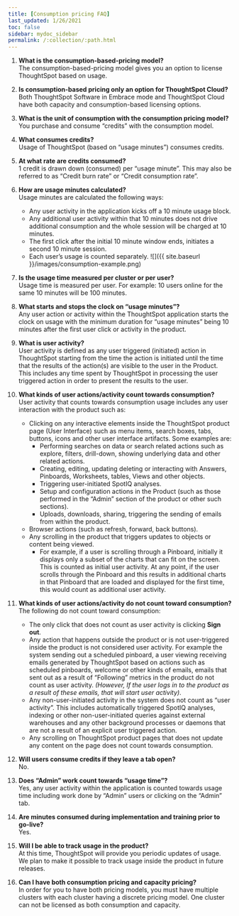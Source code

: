 ```yaml
---
title: [Consumption pricing FAQ]
last_updated: 1/26/2021
toc: false
sidebar: mydoc_sidebar
permalink: /:collection/:path.html
---
```



1. <b>What is the consumption-based-pricing model?</b>  
   The consumption-based-pricing model gives you an option to license ThoughtSpot based on usage.

2. <b>Is consumption-based pricing only an option for ThoughtSpot Cloud?</b>  
   Both ThoughtSpot Software in Embrace mode and ThoughtSpot Cloud have both capacity and consumption-based licensing options.

3. <b>What is the unit of consumption with the consumption pricing model?</b>  
   You purchase and consume “credits” with the consumption model.

4. <b>What consumes credits?</b>  
   Usage of ThoughtSpot (based on “usage minutes”) consumes credits.

5. <b>At what rate are credits consumed?</b>  
   1 credit is drawn down (consumed) per “usage minute”. This may also be referred to as “Credit burn rate” or “Credit consumption rate”.

6. <b>How are usage minutes calculated?</b>  
   Usage minutes are calculated the following ways:
   - Any user activity in the application kicks off a 10 minute usage block.
   - Any additional user activity within that 10 minutes does not drive additional consumption and the whole session will be charged at 10 minutes.
   - The first click after the initial 10 minute window ends, initiates a second 10 minute session.
   - Each user’s usage is counted separately.
   ![]({{ site.baseurl }}/images/consumption-example.png)

7. <b>Is the usage time measured per cluster or per user?</b>  
   Usage time is measured per user.  For example: 10 users online for the same 10 minutes will be 100 minutes.    

8. <b>What starts and stops the clock on “usage minutes”?</b>  
   Any user action or activity within the ThoughtSpot application starts the clock on usage with the minimum duration for “usage minutes” being 10 minutes after the first user click or activity in the product.

9. <b>What is user activity?</b>  
   User activity is defined as any user triggered (initiated) action in ThoughtSpot starting from the time the action is initiated until the time that the results of the action(s) are visible to the user in the Product. This includes any time spent by ThoughtSpot in processing the user triggered action in order to present the results to the user.

10. <b>What kinds of user actions/activity count towards consumption?</b>  
    User activity that counts towards consumption usage includes any user interaction with the product such as:
    - Clicking on any interactive elements inside the ThoughtSpot product page (User Interface) such as menu items, search boxes, tabs, buttons, icons and other user interface artifacts. Some examples are:
      - Performing searches on data or search related actions such as explore, filters, drill-down, showing underlying data and other related actions.
      - Creating, editing, updating deleting or interacting with Answers, Pinboards, Worksheets, tables, Views and other objects.
      - Triggering user-initiated SpotIQ analyses.
      - Setup and configuration actions in the Product (such as those performed in the “Admin” section of the product or other such sections).
      - Uploads, downloads, sharing, triggering the sending of emails from within the product.
    - Browser actions (such as refresh, forward, back buttons).
    - Any scrolling in the product that triggers updates to objects or content being viewed.
      - For example, if a user is scrolling through a Pinboard, initially it displays only a subset of the charts that can fit on the screen. This is counted as initial user activity. At any point, if the user scrolls through the Pinboard and this results in additional charts in that Pinboard that are loaded and displayed for the first time, this would count as additional user activity.

11. <b>What kinds of user actions/activity do not count toward consumption?</b>  
    The following do not count toward consumption:
    - The only click that does not count as user activity is clicking **Sign out**.  
    - Any action that happens outside the product or is not user-triggered inside the product is not considered user activity. For example the system sending out a scheduled pinboard, a user viewing receiving emails generated by ThoughtSpot based on actions such as scheduled pinboards, welcome or other kinds of emails, emails that sent out as a result of “Following” metrics in the product do not count as user activity. *(However, If the user logs in to the product as a result of these emails, that will start user activity)*.  
    - Any non-user-initiated activity in the system does not count as “user activity”. This includes automatically triggered SpotIQ analyses, indexing or other non-user-initiated queries against external warehouses and any other background processes or daemons that are not a result of an explicit user triggered action.
    - Any scrolling on ThoughtSpot product pages that does not update any content on the page does not count towards consumption.

12. <b>Will users consume credits if they leave a tab open?</b>  
    No.

13. <b>Does “Admin” work count towards “usage time”?</b>  
    Yes, any user activity within the application is counted towards usage time including work done by “Admin” users or clicking on the “Admin” tab.

14. <b>Are minutes consumed during implementation and training prior to go-live?</b>    
    Yes.  

15. <b>Will I be able to track usage in the product?</b>  
    At this time, ThoughtSpot will provide you periodic updates of usage. We plan to make it possible to track usage inside the product in future releases.  

16. <b>Can I have both consumption pricing and capacity pricing?</b>  
    In order for you to have both pricing models, you must have multiple clusters with each cluster having a discrete pricing model. One cluster can not be licensed as both consumption and capacity.
